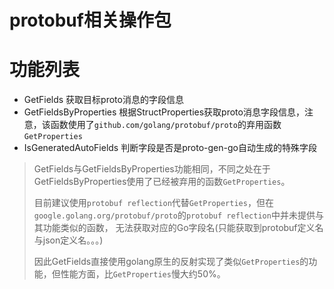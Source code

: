 protobuf相关操作包
=====

# 功能列表

- GetFields 获取目标proto消息的字段信息
- GetFieldsByProperties 根据StructProperties获取proto消息字段信息，注意，该函数使用了`github.com/golang/protobuf/proto`的弃用函数`GetProperties`
- IsGeneratedAutoFields 判断字段是否是proto-gen-go自动生成的特殊字段

> GetFields与GetFieldsByProperties功能相同，不同之处在于GetFieldsByProperties使用了已经被弃用的函数`GetProperties`。
> 
> 目前建议使用`protobuf reflection`代替`GetProperties`，但在`google.golang.org/protobuf/proto`的`protobuf reflection`中并未提供与其功能类似的函数，
> 无法获取对应的Go字段名(只能获取到protobuf定义名与json定义名。。。)
> 
> 因此GetFields直接使用golang原生的反射实现了类似`GetProperties`的功能，但性能方面，比`GetProperties`慢大约50%。
